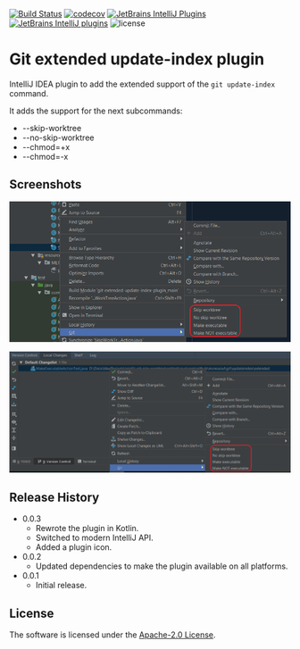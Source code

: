 [![Build Status](https://travis-ci.com/monosoul/git-extended-update-index-plugin.svg?branch=master)](https://travis-ci.com/monosoul/git-extended-update-index-plugin)
[![codecov](https://codecov.io/gh/monosoul/git-extended-update-index-plugin/branch/master/graph/badge.svg)](https://codecov.io/gh/monosoul/git-extended-update-index-plugin)
[![JetBrains IntelliJ Plugins](https://img.shields.io/jetbrains/plugin/v/11217)](https://plugins.jetbrains.com/plugin/11217-git-extended-update-index)
[![JetBrains IntelliJ plugins](https://img.shields.io/jetbrains/plugin/d/11217)](https://plugins.jetbrains.com/plugin/11217-git-extended-update-index)
![license](https://img.shields.io/github/license/monosoul/git-extended-update-index-plugin.svg)

# Git extended update-index plugin
IntelliJ IDEA plugin to add the extended support of the `git update-index` command.

It adds the support for the next subcommands:
 - --skip-worktree
 - --no-skip-worktree
 - --chmod=+x
 - --chmod=-x

## Screenshots
![New items in the git context menu](screenshots/screenshot_1.png)

![New items in the git context menu](screenshots/screenshot_2.png)

## Release History
* 0.0.3
    * Rewrote the plugin in Kotlin.
    * Switched to modern IntelliJ API.
    * Added a plugin icon.
* 0.0.2
    * Updated dependencies to make the plugin available on all platforms.
* 0.0.1
    * Initial release.
    
## License
The software is licensed under the [Apache-2.0 License](LICENSE).